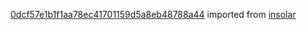 [0dcf57e1b1f1aa78ec41701159d5a8eb48788a44](https://github.com/insolar/insolar/commit/0dcf57e1b1f1aa78ec41701159d5a8eb48788a44) imported from [insolar](https://github.com/insolar/insolar)
